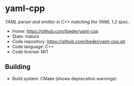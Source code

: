 # yaml-cpp

_YAML parser and emitter in C++ matching the YAML 1.2 spec._

- Home: https://github.com/jbeder/yaml-cpp
- State: mature
- Code repository: https://github.com/jbeder/yaml-cpp.git
- Code language: C++
- Code license: MIT

## Building

- Build system: CMake (shows deprecation warnings)
